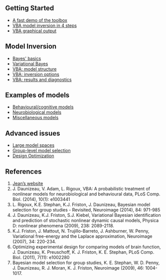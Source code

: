 ## Getting Started

- [A fast demo of the toolbox](Fast-demo-Q-learning-model)
- [VBA model inversion in 4 steps](VBA-model-inversion-in-4-steps)
- [VBA graphical output](VBA-graphical-output)

## Model Inversion

- [Bayes' basics](Bayesian-modelling-introduction)
- [Variational Bayes](The-variational-Bayesian-approach)
- [VBA: model structure](Structure-of-VBA's-generative-model)
- [VBA: inversion options](Controlling-the-inversion-using-VBA-options)
- [VBA: results and diagnostics](VBA-output-structure)

## Examples of models

- [Behavioural/cognitive models](Behavioural-cognitive-models)
- [Neurobiological models](Neurobiological-models)
- [Miscellaneous models](Miscellaneous-models)

## Advanced issues

- [Large model spaces](Comparing-large-spaces-of-models)
- [Group-level model selection](BMS-for-group-studies)
- [Design Optimization](Optimizing-the-experimental-design)

## References

1. [Jean’s website](https://sites.google.com/site/jeandaunizeauswebsite/code/vb-for-sdcm)
1. J. Daunizeau, V. Adam, L. Rigoux, VBA: A probabilistic treatment of nonlinear models for neurobiological and behavioural data, PLoS Comp. Biol. (2014), 10(1): e1003441
1. L. Rigoux, K.E. Stephan, K.J. Friston, J. Daunizeau, Bayesian model selection for group studies - Revisited, Neuroimage (2014), 84: 971-985
1. J. Daunizeau, K.J. Friston, S.J. Kiebel, Variational Bayesian identification and prediction of stochastic nonlinear dynamic causal models, Physica D: nonlinear phenomena (2009), 238: 2089-2118.
1. K.J. Friston, J. Mattout, N. Trujillo-Barreto, J. Ashburner, W. Penny, Variational free-energy and the Laplace approximation, Neuroimage (2007), 34: 220-234.
1. Optimizing experimental design for comparing models of brain function, J. Daunizeau, K. Preuschoff, K. J. Friston, K. E. Stephan, PLoS Comp. Biol. (2011), 7(11): e1002280
1. Bayesian model selection for group studies, K. E. Stephan, W. D. Penny, J. Daunizeau, R. J. Moran, K. J. Friston, Neuroimage (2009), 46: 1004-1017.
